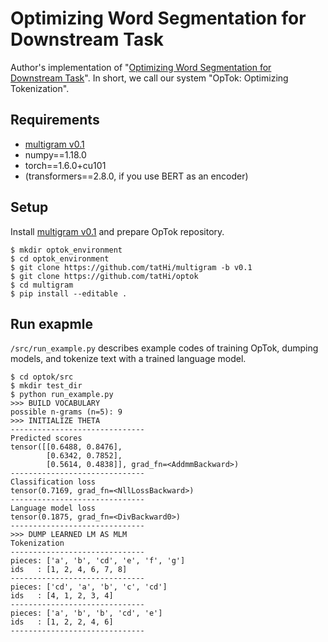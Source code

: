 # Optimizing Word Segmentation for Downstream Task
Author's implementation of "[Optimizing Word Segmentation for Downstream Task](https://www.aclweb.org/anthology/2020.findings-emnlp.120.pdf)".
In short, we call our system "OpTok: Optimizing Tokenization".

## Requirements
- [multigram v0.1](https://github.com/tatHi/multigram/tree/v0.1)
- numpy==1.18.0
- torch==1.6.0+cu101
- (transformers==2.8.0, if you use BERT as an encoder)

## Setup
Install [multigram v0.1](https://github.com/tatHi/multigram/tree/v0.1) and prepare OpTok repository.

```
$ mkdir optok_environment
$ cd optok_environment
$ git clone https://github.com/tatHi/multigram -b v0.1
$ git clone https://github.com/tatHi/optok
$ cd multigram
$ pip install --editable .
```

## Run exapmle
`/src/run_example.py` describes example codes of training OpTok, dumping models, and tokenize text with a trained language model.

```
$ cd optok/src
$ mkdir test_dir
$ python run_example.py
>>> BUILD VOCABULARY
possible n-grams (n=5): 9
>>> INITIALIZE THETA
------------------------------
Predicted scores
tensor([[0.6488, 0.8476],
        [0.6342, 0.7852],
        [0.5614, 0.4838]], grad_fn=<AddmmBackward>)
------------------------------
Classification loss
tensor(0.7169, grad_fn=<NllLossBackward>)
------------------------------
Language model loss
tensor(0.1875, grad_fn=<DivBackward0>)
------------------------------
>>> DUMP LEARNED LM AS MLM
Tokenization
------------------------------
pieces: ['a', 'b', 'cd', 'e', 'f', 'g']
ids   : [1, 2, 4, 6, 7, 8]
------------------------------
pieces: ['cd', 'a', 'b', 'c', 'cd']
ids   : [4, 1, 2, 3, 4]
------------------------------
pieces: ['a', 'b', 'b', 'cd', 'e']
ids   : [1, 2, 2, 4, 6]
------------------------------
```

